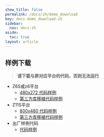 ```yaml
---
show_title: false
permalink: /docs/zh/demo_download
key: docs-demo_download-zh
sidebar:
  nav: docs-zh
aside:
  toc: true
layout: article
---
```

## <span id = "demo_download">样例下载</span>
 > **请下载与屏对应平台的代码，否则无法运行**

* Z6S或z6平台
   * [480x272 代码样例](https://github.com/zkswe/Z6sDemoCode/archive/master.zip)
   * [第三方库移植代码样例](https://github.com/zkswe/Z6SThirdPart/archive/master.zip)
* Z11S平台  
   * [800x480 代码样例](https://github.com/zkswe/Z11SDemoCode/archive/master.zip)
   * [第三方库移植代码样例](https://github.com/zkswe/Z11SThirdPart/archive/master.zip)
* 出厂样例代码
   * [代码样例](https://github.com/zkswe/zkswe_sampleUI/archive/master.zip)